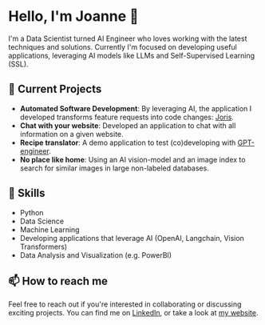 # Hello, I'm Joanne 👋

I'm a Data Scientist turned AI Engineer who loves working with the latest techniques and solutions.
Currently I'm focused on developing useful applications, leveraging AI models like LLMs and Self-Supervised Learning (SSL).

## 🔭 Current Projects

- **Automated Software Development**: By leveraging AI, the application I developed transforms feature requests into code changes: [Joris](https://github.com/JLijbers/Joris).
- **Chat with your website**: Developed an application to chat with all information on a given website.
- **Recipe translator**: A demo application to test (co)developing with [GPT-engineer](https://github.com/AntonOsika/gpt-engineer).
- **No place like home**: Using an AI vision-model and an image index to search for similar images in large non-labeled databases.

## 🌱 Skills

- Python
- Data Science
- Machine Learning
- Developing applications that leverage AI (OpenAI, Langchain, Vision Transformers)
- Data Analysis and Visualization (e.g. PowerBI)

## 📫 How to reach me

Feel free to reach out if you're interested in collaborating or discussing exciting projects. You can find me on [LinkedIn](https://www.linkedin.com/in/joannelijbers/), or take a look at [my website](https://joannelijbers.com/).

